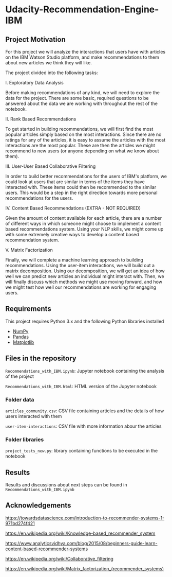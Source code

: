 # Udacity-Recommendation-Engine-IBM

## Project Motivation

For this project we will analyze the interactions that users have with articles on the IBM Watson Studio platform, and make recommendations to them about new articles we think they will like.

The project divided into the following tasks:

I. Exploratory Data Analysis

Before making recommendations of any kind, we will need to explore the data for the project. There are some basic, required questions to be answered about the data we are working with throughout the rest of the notebook.

II. Rank Based Recommendations

To get started in building recommendations, we will first find the most popular articles simply based on the most interactions. Since there are no ratings for any of the articles, it is easy to assume the articles with the most interactions are the most popular. These are then the articles we might recommend to new users (or anyone depending on what we know about them).

III. User-User Based Collaborative Filtering

In order to build better recommendations for the users of IBM's platform, we could look at users that are similar in terms of the items they have interacted with. These items could then be recommended to the similar users. This would be a step in the right direction towards more personal recommendations for the users.

IV. Content Based Recommendations (EXTRA - NOT REQUIRED)

Given the amount of content available for each article, there are a number of different ways in which someone might choose to implement a content based recommendations system. Using your NLP skills, we might come up with some extremely creative ways to develop a content based recommendation system. 

V. Matrix Factorization

Finally, we will complete a machine learning approach to building recommendations. Using the user-item interactions, we will build out a matrix decomposition. Using our decomposition, we will get an idea of how well we can predict new articles an individual might interact with. Then, we will finally discuss which methods we might use moving forward, and how we might test how well our recommendations are working for engaging users.


## Requirements

This project requires Python 3.x and the following Python libraries installed

- [NumPy](http://www.numpy.org/)
- [Pandas](http://pandas.pydata.org)
- [Matplotlib](http://matplotlib.org/)


## Files in the repository

`Recommendations_with_IBM.ipynb`: Jupyter notebook containing the analysis of the project

`Recommendations_with_IBM.html`: HTML version of the Jupyter notebook

### Folder data

`articles_community.csv`: CSV file containing articles and the details of how users interacted with them

`user-item-interactions`: CSV file with more information abour the articles

### Folder libraries

`project_tests_new.py`: library containing functions to be executed in the notebook


## Results
Results and discussions about next steps can be found in `Recommendations_with_IBM.ipynb`


## Acknowledgements

https://towardsdatascience.com/introduction-to-recommender-systems-1-971bd274f421

https://en.wikipedia.org/wiki/Knowledge-based_recommender_system

https://www.analyticsvidhya.com/blog/2015/08/beginners-guide-learn-content-based-recommender-systems

https://en.wikipedia.org/wiki/Collaborative_filtering

https://en.wikipedia.org/wiki/Matrix_factorization_(recommender_systems)
